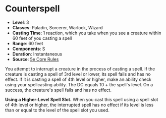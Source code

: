 # Counterspell

- **Level**: 3
- **Classes**: Paladin, Sorcerer, Warlock, Wizard
- **Casting Time**: 1 reaction, which you take when you see a creature within 60 feet of you casting a spell
- **Range**: 60 feet
- **Components**: S
- **Duration**: Instantaneous
- **Source**: [5e Core Rules](http://dnd.wizards.com/articles/features/systems-reference-document-srd)

You attempt to interrupt a creature in the process of casting a spell. If the creature is casting a spell of 3rd level or lower, its spell fails and has no effect. If it is casting a spell of 4th level or higher, make an ability check using your spellcasting ability. The DC equals 10 + the spell's level. On a success, the creature's spell fails and has no effect.

**Using a Higher-Level Spell Slot.** When you cast this spell using a spell slot of 4th level or higher, the interrupted spell has no effect if its level is less than or equal to the level of the spell slot you used.
